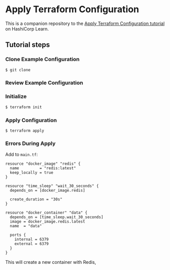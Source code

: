 # Apply Terraform Configuration

This is a companion repository to the [Apply Terraform Configuration tutorial](https://learn.hashicorp.com/tutorials/terraform/apply) on HashiCorp Learn.


## Tutorial steps

### Clone Example Configuration

```sh
$ git clone 
```

### Review Example Configuration

### Initialize

```sh
$ terraform init
```

### Apply Configuration

```
$ terraform apply
```

### Errors During Apply

Add to `main.tf`:

```
resource "docker_image" "redis" {
  name         = "redis:latest"
  keep_locally = true
}

resource "time_sleep" "wait_30_seconds" {
  depends_on = [docker_image.redis]

  create_duration = "30s"
}

resource "docker_container" "data" {
  depends_on = [time_sleep.wait_30_seconds]
  image = docker_image.redis.latest
  name  = "data"

  ports {
    internal = 6379
    external = 6379
  }
}
```

This will create a new container with Redis, 